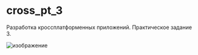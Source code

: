 # cross_pt_3
Разработка кроссплатформенных приложений. Практическое задание 3.

![изображение](https://user-images.githubusercontent.com/51114487/211917750-114911dc-176a-4b6e-8eaa-4dc760e0f843.png)


